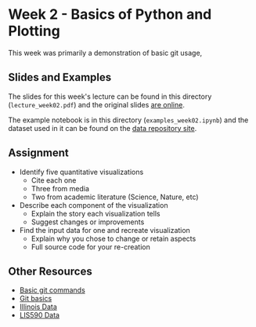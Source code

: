 # Week 2 - Basics of Python and Plotting

This week was primarily a demonstration of basic git usage, 

## Slides and Examples

The slides for this week's lecture can be found in this directory (`lecture_week02.pdf`)
and the original slides [are online](
https://docs.google.com/presentation/d/1gZS3IBisIFCbEjkLIM3uxwJ6i8p-80n67l0pGnpFg0g/edit?usp=sharing).

The example notebook is in this directory (`examples_week02.ipynb`) and the
dataset used in it can be found on the [data repository
site](https://girder.hub.yt/#item/588b65a44085f90001229e98).

## Assignment

 * Identify five quantitative visualizations
   * Cite each one
   * Three from media
   * Two from academic literature (Science, Nature, etc)
 * Describe each component of the visualization
   * Explain the story each visualization tells
   * Suggest changes or improvements
 * Find the input data for one and recreate visualization
   * Explain why you chose to change or retain aspects
   * Full source code for your re-creation

## Other Resources

* [Basic git commands](https://confluence.atlassian.com/bitbucketserver/basic-git-commands-776639767.html)
* [Git basics](https://git-scm.com/book/en/v2/Getting-Started-Git-Basics)
* [Illinois Data](https://data.illinois.gov/)
* [LIS590 Data](https://girder.hub.yt/#folder/588b650e4085f90001229e96)
